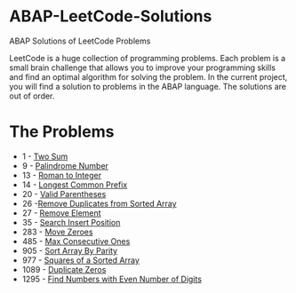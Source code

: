 # ABAP-LeetCode-Solutions
ABAP  Solutions of  LeetCode Problems

LeetCode is a huge collection of programming problems. Each problem is a small brain challenge that allows you to improve your programming skills and find an optimal algorithm for solving the problem. In the current project, you will find a solution to problems in the ABAP language.
The solutions are out of order.


# The Problems

- 1    - [Two Sum](https://github.com/analiteg/ABAP-LeetCode-Solutions/blob/main/1.abap)
- 9    - [Palindrome Number](https://github.com/analiteg/ABAP-LeetCode-Solutions/blob/main/9.abap)
- 13   - [Roman to Integer](https://github.com/analiteg/ABAP-LeetCode-Solutions/blob/main/13.abap)
- 14   - [Longest Common Prefix](https://github.com/analiteg/ABAP-LeetCode-Solutions/blob/main/14.abap)
- 20   - [Valid Parentheses](https://github.com/analiteg/ABAP-LeetCode-Solutions/blob/main/20.abap)
- 26    -[Remove Duplicates from Sorted Array](https://github.com/analiteg/ABAP-LeetCode-Solutions/blob/main/26.abap)
- 27   - [Remove Element](https://github.com/analiteg/ABAP-LeetCode-Solutions/blob/main/27.abap)
- 35   - [Search Insert Position](https://github.com/analiteg/ABAP-LeetCode-Solutions/blob/main/35.abap)
- 283  - [Move Zeroes](https://github.com/analiteg/ABAP-LeetCode-Solutions/blob/main/283.abap)
- 485  - [Max Consecutive Ones](https://github.com/analiteg/ABAP-LeetCode-Solutions/blob/main/485.abap)
- 905  - [Sort Array By Parity](https://github.com/analiteg/ABAP-LeetCode-Solutions/blob/main/905.abap)
- 977  - [Squares of a Sorted Array](https://github.com/analiteg/ABAP-LeetCode-Solutions/blob/main/977.abap)
- 1089 - [Duplicate Zeros](https://github.com/analiteg/ABAP-LeetCode-Solutions/blob/main/1089.abap)
- 1295 - [Find Numbers with Even Number of Digits](https://github.com/analiteg/ABAP-LeetCode-Solutions/blob/main/1295.abap)




